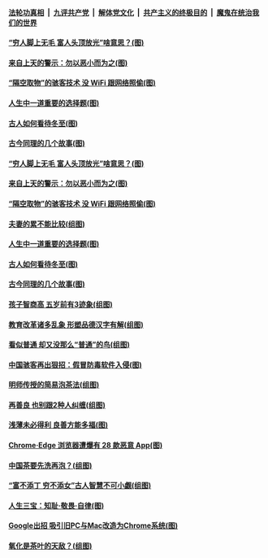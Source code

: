 

####  [法轮功真相](../../../../basic/blob/master/README.md?t=12221602) &nbsp;|&nbsp; [九评共产党](../../../../9ping.md/blob/master/README.md?t=12221602) &nbsp;|&nbsp; [解体党文化](../../../../jtdwh.md/blob/master/README.md?t=12221602)  &nbsp;|&nbsp; [共产主义的终极目的](../../../../gczydzjmd.md/blob/master/README.md?t=12221602) &nbsp;|&nbsp; [魔鬼在统治我们的世界](../../../../mgztzwmdsj.md/blob/master/README.md?t=12221602) 

#### [“穷人脚上无毛 富人头顶放光”啥意思？(图)](../pages/p8/956638.md?t=12221602) 

#### [来自上天的警示：勿以恶小而为之(图)](../pages/p8/955936.md?t=12221602) 

#### [“隔空取物”的骇客技术 没 WiFi 跟网络照偷(图)](../pages/p8/956552.md?t=12221602) 

#### [人生中一道重要的选择题(图)](../pages/p8/955395.md?t=12221602) 

#### [古人如何看待冬至(图)](../pages/p8/956481.md?t=12221602) 

#### [古今同理的几个故事(图)](../pages/p8/956180.md?t=12221602) 

#### [“穷人脚上无毛 富人头顶放光”啥意思？(图)](../pages/p8/956638.md?t=12221602) 

#### [来自上天的警示：勿以恶小而为之(图)](../pages/p8/955936.md?t=12221602) 

#### [“隔空取物”的骇客技术 没 WiFi 跟网络照偷(图)](../pages/p8/956552.md?t=12221602) 

#### [夫妻的累不能比较(组图)](../pages/p8/955756.md?t=12221602) 

#### [人生中一道重要的选择题(图)](../pages/p8/955395.md?t=12221602) 

#### [古人如何看待冬至(图)](../pages/p8/956481.md?t=12221602) 

#### [古今同理的几个故事(图)](../pages/p8/956180.md?t=12221602) 

#### [孩子智商高 五岁前有3迹象(组图)](../pages/p8/956181.md?t=12221602) 

#### [教育改革诸多乱象 形塑品德汉字有解(组图)](../pages/p8/952671.md?t=12221602) 

#### [看似普通 却又没那么“普通”的鸟(组图)](../pages/p8/956381.md?t=12221602) 

#### [中国骇客再出狠招：假冒防毒软件入侵(图)](../pages/p8/956367.md?t=12221602) 

#### [明师传授的简易泡茶法(组图)](../pages/p8/955738.md?t=12221602) 

#### [再善良 也别跟2种人纠缠(组图)](../pages/p8/956323.md?t=12221602) 

#### [浅薄未必得利 良善方能多福(图)](../pages/p8/955924.md?t=12221602) 

#### [Chrome‧Edge 浏览器遭爆有 28 款恶意 App(图)](../pages/p8/956262.md?t=12221602) 

#### [中国茶要先洗再泡？(组图)](../pages/p8/955762.md?t=12221602) 

#### [“富不添丁 穷不添女”古人智慧不可小觑(组图)](../pages/p8/956243.md?t=12221602) 

#### [人生三宝：知耻‧敬畏‧自律(图)](../pages/p8/955921.md?t=12221602) 

#### [Google出招 吸引旧PC与Mac改造为Chrome系统(图)](../pages/p8/956120.md?t=12221602) 

#### [氧化是茶叶的天敌？(组图)](../pages/p8/955760.md?t=12221602) 

